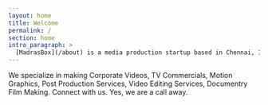 ```yaml
---
layout: home
title: Welcome
permalink: /
section: home
intro_paragraph: >
  [MadrasBox](/about) is a media production startup based in Chennai, India that delivers high-impact creative video content optimized for engagements. We focus on delivering full service [video production](/blog) everything from strategy to production.
---
```

We specialize in making Corporate Videos, TV Commercials, Motion Graphics, Post Production Services, Video Editing Services, Documentry Film Making. Connect with us. Yes, we are a call away.
